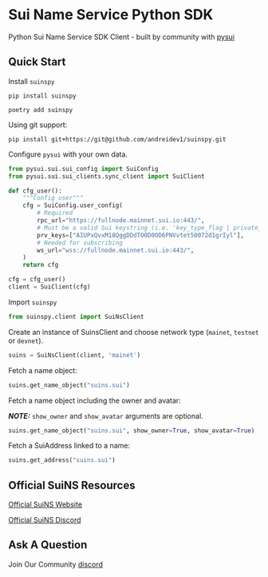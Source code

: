 # Sui Name Service Python SDK

Python Sui Name Service SDK Client - built by community with [pysui](https://github.com/FrankC01/pysui/)

## Quick Start

Install `suinspy`

`pip install suinspy`

`poetry add suinspy`

Using git support:

`pip install git+https://git@github.com/andreidev1/suinspy.git`

Configure `pysui` with your own data.

```py
from pysui.sui.sui_config import SuiConfig
from pysui.sui.sui_clients.sync_client import SuiClient

def cfg_user():
    """Config user"""
    cfg = SuiConfig.user_config(
        # Required
        rpc_url="https://fullnode.mainnet.sui.io:443/",
        # Must be a valid Sui keystring (i.e. 'key_type_flag | private_key_seed' )
        prv_keys=["AIUPxQvxM18QggDDdTO0D0OD6PNVvtet50072d1grIyl"],
        # Needed for subscribing
        ws_url="wss://fullnode.mainnet.sui.io:443/",
    )
    return cfg

cfg = cfg_user()
client = SuiClient(cfg)

```

Import `suinspy`
```py
from suinspy.client import SuiNsClient
```

Create an instance of SuinsClient and choose network type (`mainet`, `testnet` or `devnet`).

```py
suins = SuiNsClient(client, 'mainet')
```

Fetch a name object:
```py
suins.get_name_object("suins.sui")
```

Fetch a name object including the owner and avatar:

**_NOTE:_** `show_owner` and `show_avatar` arguments are optional.
```py
suins.get_name_object("suins.sui", show_owner=True, show_avatar=True)
```

Fetch a SuiAddress linked to a name:
```py
suins.get_address("suins.sui")
```

## Official SuiNS Resources

[Official SuiNS Website](https://suins.io/)

[Official SuiNS Discord](https://discord.gg/suinsdapp)

## Ask A Question

Join Our Community [discord](https://discord.gg/CUTen9zu5h)
